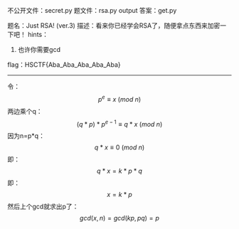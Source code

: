 不公开文件：secret.py
题文件：rsa.py output
答案：get.py

题名：Just RSA! (ver.3)
描述：看来你已经学会RSA了，随便拿点东西来加密一下吧！
hints：
1. 也许你需要gcd

flag：HSCTF{Aba_Aba_Aba_Aba_Aba}

---

令：
$$
p^e \equiv x\ (mod\ n)
$$
两边乘个q：
$$
(q*p)*p^{e-1} \equiv q*x\ (mod\ n)
$$
因为n=p\*q：
$$
q*x \equiv 0\ (mod\ n)
$$
即：
$$
q*x = k*p*q
$$
即：
$$
x = k*p
$$
然后上个gcd就求出p了：
$$
gcd(x, n) =gcd(kp, pq)=p
$$
